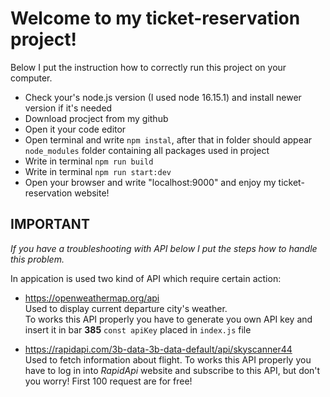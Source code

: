 # Welcome to my ticket-reservation project!

Below I put the instruction how to correctly run this project on your computer.

* Check your's node.js version (I used node 16.15.1) and install newer version if it's needed
* Download procject from my github
* Open it your code editor
* Open terminal and write `npm instal`, after that in folder should appear `node_modules` folder containing all packages used in project
* Write in terminal `npm run build` 
* Write in terminal `npm run start:dev`
* Open your browser and write "localhost:9000" and enjoy my ticket-reservation website!

## **IMPORTANT**  
_If you have a troubleshooting with API below I put the steps how to handle this problem._

In appication is used two kind of API which require certain action:
- https://openweathermap.org/api  
Used to display current departure city's weather.  
To works this API properly you have to generate you own API key and insert it in bar **385** `const apiKey` placed in `index.js` file

- https://rapidapi.com/3b-data-3b-data-default/api/skyscanner44  
Used to fetch information about flight.
To works this API properly you have to log in into *RapidApi* website and subscribe to this API, but don't you worry! First 100 request are for free!
